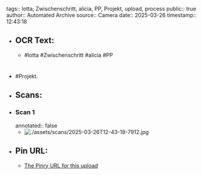 tags:: lotta, Zwischenschritt, alicia, PP, Projekt, upload, process
public:: true
author:: Automated Archive
source:: Camera
date:: 2025-03-26
timestamp:: 12:43:18

- ## OCR Text:
	- #lotta
	  #Zwischenschritt
	  #alicia
	  #PP
- #
   #Projekt.
- ## Scans:
- ### Scan 1
  annotated:: false
	- ![./assets/scans/2025-03-26T12-43-18-7912.jpg](./assets/scans/2025-03-26T12-43-18-7912.jpg)
- ## Pin URL:
	- [The Pinry URL for this upload](https://pinry.petau.net/pins/296/)